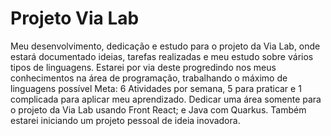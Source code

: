 # Projeto Via Lab 
Meu desenvolvimento, dedicação e estudo para o projeto da Via Lab, onde estará documentado ideias, tarefas realizadas e meu estudo sobre vários tipos de linguagens.
Estarei por via deste progredindo nos meus conhecimentos na área de programação, trabalhando o máximo de linguagens possível
Meta: 6 Atividades por semana, 5 para praticar e 1 complicada para aplicar meu aprendizado.
Dedicar uma área somente para o projeto da Via Lab usando Front React; e Java com Quarkus.
Também estarei iniciando um projeto pessoal de ideia inovadora.

